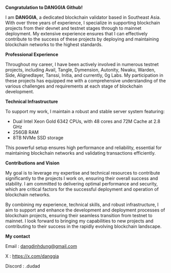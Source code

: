 **Congratulation to DANGGIA Github!**

I am **DANGGIA**, a dedicated blockchain validator based in Southeast Asia. With over three years of experience, I specialize in supporting blockchain projects from their devnet and testnet stages through to mainnet deployment. My extensive experience ensures that I can effectively contribute to the success of these projects by deploying and maintaining blockchain networks to the highest standards.

**Professional Experience**

Throughout my career, I have been actively involved in numerous testnet projects, including Avail, Tangle, Dymension, Autonity, Nwaku, Warden, Side, Alignedlayer, Tanssi, Initia, and currently, 0g Labs. My participation in these projects has equipped me with a comprehensive understanding of the various challenges and requirements at each stage of blockchain development.

**Technical Infrastructure**

To support my work, I maintain a robust and stable server system featuring:

- Dual Intel Xeon Gold 6342 CPUs, with 48 cores and 72M Cache at 2.8 GHz
- 256GB RAM
- 8TB NVMe SSD storage

This powerful setup ensures high performance and reliability, essential for maintaining blockchain networks and validating transactions efficiently.

**Contributions and Vision**

My goal is to leverage my expertise and technical resources to contribute significantly to the projects I work on, ensuring their overall success and stability. I am committed to delivering optimal performance and security, which are critical factors for the successful deployment and operation of blockchain networks.

By combining my experience, technical skills, and robust infrastructure, I aim to support and enhance the development and deployment processes of blockchain projects, ensuring their seamless transition from testnet to mainnet. I look forward to bringing my capabilities to new projects and contributing to their success in the rapidly evolving blockchain landscape.

**My contact**

Email	: dangdinhdung@gmail.com

X	: https://x.com/danggia

Discord	: .dudad
